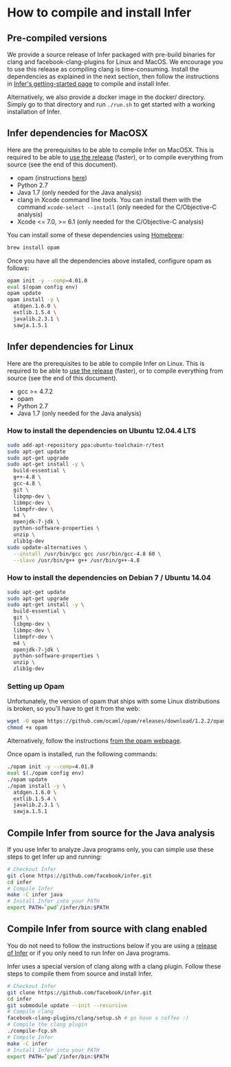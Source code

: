 # How to compile and install Infer

## Pre-compiled versions

We provide a source release of Infer packaged with pre-build binaries
for clang and facebook-clang-plugins for Linux and MacOS. We encourage
you to use this release as compiling clang is time-consuming. Install
the dependencies as explained in the next section, then follow the
instructions in [Infer's getting-started
page](http://fbinfer.com/docs/getting-started.html) to compile and
install Infer.

Alternatively, we also provide a docker image in the docker/
directory. Simply go to that directory and run `./run.sh` to get
started with a working installation of Infer.


## Infer dependencies for MacOSX

Here are the prerequisites to be able to compile Infer on MacOSX. This
is required to be able to [use the
release](http://fbinfer.com/docs/getting-started.html) (faster), or to
compile everything from source (see the end of this document).

- opam (instructions [here](https://opam.ocaml.org/doc/Install.html#OSX))
- Python 2.7
- Java 1.7 (only needed for the Java analysis)
- clang in Xcode command line tools. You can install them with the command
  `xcode-select --install` (only needed for the C/Objective-C analysis)
- Xcode <= 7.0, >= 6.1 (only needed for the C/Objective-C analysis)

You can install some of these dependencies using
[Homebrew](http://brew.sh/):

```sh
brew install opam
```

Once you have all the dependencies above installed, configure opam as
follows:

```sh
opam init -y --comp=4.01.0
eval $(opam config env)
opam update
opam install -y \
  atdgen.1.6.0 \
  extlib.1.5.4 \
  javalib.2.3.1 \
  sawja.1.5.1
```


## Infer dependencies for Linux

Here are the prerequisites to be able to compile Infer on Linux. This
is required to be able to [use the
release](http://fbinfer.com/docs/getting-started.html) (faster), or to
compile everything from source (see the end of this document).

- gcc >= 4.7.2
- opam
- Python 2.7
- Java 1.7 (only needed for the Java analysis)

### How to install the dependencies on Ubuntu 12.04.4 LTS

```sh
sudo add-apt-repository ppa:ubuntu-toolchain-r/test
sudo apt-get update
sudo apt-get upgrade
sudo apt-get install -y \
  build-essential \
  g++-4.8 \
  gcc-4.8 \
  git \
  libgmp-dev \
  libmpc-dev \
  libmpfr-dev \
  m4 \
  openjdk-7-jdk \
  python-software-properties \
  unzip \
  zlib1g-dev
sudo update-alternatives \
  --install /usr/bin/gcc gcc /usr/bin/gcc-4.8 60 \
  --slave /usr/bin/g++ g++ /usr/bin/g++-4.8
```

### How to install the dependencies on Debian 7 / Ubuntu 14.04

```sh
sudo apt-get update
sudo apt-get upgrade
sudo apt-get install -y \
  build-essential \
  git \
  libgmp-dev \
  libmpc-dev \
  libmpfr-dev \
  m4 \
  openjdk-7-jdk \
  python-software-properties \
  unzip \
  zlib1g-dev
```

### Setting up Opam

Unfortunately, the version of opam that ships with some Linux
distributions is broken, so you'll have to get it from the web:

```sh
wget -O opam https://github.com/ocaml/opam/releases/download/1.2.2/opam-1.2.2-x86_64-Linux
chmod +x opam
```

Alternatively, follow the instructions [from the opam
webpage](https://opam.ocaml.org/doc/Install.html).

Once opam is installed, run the following commands:

```sh
./opam init -y --comp=4.01.0
eval $(./opam config env)
./opam update
./opam install -y \
  atdgen.1.6.0 \
  extlib.1.5.4 \
  javalib.2.3.1 \
  sawja.1.5.1
```


## Compile Infer from source for the Java analysis

If you use Infer to analyze Java programs only, you can simple use
these steps to get Infer up and running:

```sh
# Checkout Infer
git clone https://github.com/facebook/infer.git
cd infer
# Compile Infer
make -C infer java
# Install Infer into your PATH
export PATH=`pwd`/infer/bin:$PATH
```


## Compile Infer from source with clang enabled

You do not need to follow the instructions below if you are using a
[release of Infer](http://fbinfer.com/docs/getting-started.html) or if
you only need to run Infer on Java programs.

Infer uses a special version of clang along with a clang
plugin. Follow these steps to compile them from source and install
Infer.

```sh
# Checkout Infer
git clone https://github.com/facebook/infer.git
cd infer
git submodule update --init --recursive
# Compile clang
facebook-clang-plugins/clang/setup.sh # go have a coffee :)
# Compile the clang plugin
./compile-fcp.sh
# Compile Infer
make -C infer
# Install Infer into your PATH
export PATH=`pwd`/infer/bin:$PATH
```
